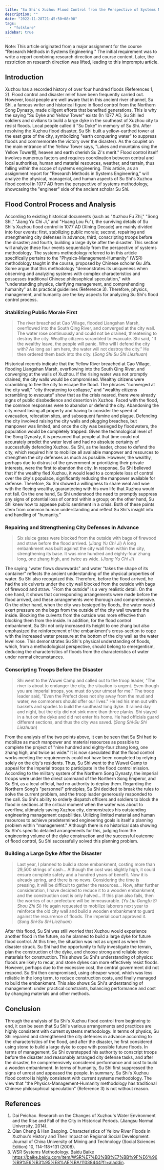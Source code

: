 ```yaml
---
title: "Su Shi's Xuzhou Flood Control from the Perspective of Systems Methodology"
description: ""
date: "2022-11-28T21:45:50+08:00"
tags:
  - "folklore"
sidebar: true
---
```


Note: This article originated from a major assignment for the course "Research Methods in Systems Engineering." The initial requirement was to write a report combining research direction and course content. Later, the restriction on research direction was lifted, leading to this impromptu article.

## Introduction

Xuzhou has a recorded history of over four hundred floods (References 1, 2). Flood control and disaster relief have been frequently carried out. However, local people are well aware that in this ancient river channel, Su Shi, a famous writer and historical figure in flood control from the Northern Song Dynasty, made diligent efforts that benefited generations. This is why the saying "Su Dyke and Yellow Tower" exists (In 1077 AD, Su Shi led soldiers and civilians to build a large dyke in the southeast of Xuzhou city to resist floods. Local people called it "Su Dyke" in memory of Su Shi. After resolving the Xuzhou flood disaster, Su Shi built a yellow-earthed tower at the east gate of the city, symbolizing "earth conquering water" to suppress floods and commemorate the victory over the disaster). As the couplet on the main entrance of the Yellow Tower says, "Lakes and mountains sing the Yellow Tower賦, heaven and earth cherish Su Zi's merit." Flood control itself involves numerous factors and requires coordination between central and local authorities, human and material resources, weather, and terrain, thus falling within the scope of systems engineering. This article, as an assignment report for "Research Methods in Systems Engineering," will analyze the physical, managerial, and human aspects of Su Shi's Xuzhou flood control in 1077 AD from the perspective of systems methodology, showcasing the "engineer" side of the ancient scholar Su Shi.

## Flood Control Process and Analysis

According to existing historical documents (such as "Xuzhou Fu Zhi," "Song Shi," "Jiang Yu Chi Ji," and "Huang Lou Fu"), the surviving details of Su Shi's Xuzhou flood control in 1077 AD (Xining Decade) are mainly divided into four events: first, stabilizing public morale; second, repairing and strengthening city defenses in advance; third, conscripting troops before the disaster; and fourth, building a large dyke after the disaster. This section will analyze these four events sequentially from the perspective of systems methodology. The systems methodology referred to in this article specifically pertains to the "Physics-Management-Humanity" (WSR) methodology taught in the course, proposed by Chinese scholar Gu Jifa. Some argue that this methodology "demonstrates its uniqueness when observing and analyzing systems with complex characteristics and possesses traditional Chinese philosophical speculation," with "understanding physics, clarifying management, and comprehending humanity" as its practical guidelines (Reference 3). Therefore, physics, management, and humanity are the key aspects for analyzing Su Shi's flood control process.

### Stabilizing Public Morale First

> The river breached at Cao Village, flooded Liangshan Marsh, overflowed into the South Qing River, and converged at the city wall. The water rose continuously and could not be drained, threatening to destroy the city. Wealthy citizens scrambled to evacuate. Shi said, "If the wealthy leave, the people will panic. Who will I defend the city with? As long as I am here, the water will not destroy the city." He then ordered them back into the city. (*Song Shi·Su Shi Liezhuan*)

Historical records indicate that the Yellow River breached at Cao Village, flooding Liangshan Marsh, overflowing into the South Qing River, and converging at the walls of Xuzhou. If the rising water was not promptly drained, the city walls would be compromised. Wealthy citizens were scrambling to flee the city to escape the flood. The phrases "converged at the city wall," "city threatening to collapse," and "wealthy citizens scrambling to evacuate" show that as the crisis neared, there were already signs of public disobedience and desertion in Xuzhou. Faced with the flood, the common responses were to abandon or defend the city. Abandoning the city meant losing all property and having to consider the speed of evacuation, relocation sites, and subsequent famine and plague. Defending the city involved raising the city walls and plugging breaches, but manpower was limited, and once the city was besieged by floodwaters, the population would be completely trapped. Given the technological level of the Song Dynasty, it is presumed that people at that time could not accurately predict the water level and had no absolute certainty of successfully defending Xuzhou. Su Shi, as the leader, chose to defend the city, which required him to mobilize all available manpower and resources to strengthen the city defenses as much as possible. However, the wealthy, perhaps due to distrust of the government or prioritizing their private interests, were the first to abandon the city. In response, Su Shi believed that if the wealthy fled Xuzhou, it would lead to a complete loss of control over the city's populace, significantly reducing the manpower available for defense. Therefore, Su Shi showed a willingness to share weal and woe with the fleeing wealthy, guaranteeing with his own life that Xuzhou would not fall. On the one hand, Su Shi understood the need to promptly suppress any signs of potential loss of control within a group; on the other hand, Su Shi knew how to appease public sentiment in a crisis. Both of these points stem from common human understanding and reflect Su Shi's insight into and handling of "humanity."

### Repairing and Strengthening City Defenses in Advance

> Six sluice gates were blocked from the outside with bags of firewood and straw before the flood arrived. (*Jiang Yu Chi Ji*)
> A long embankment was built against the city wall from within the city, strengthening its base. It was nine hundred and eighty-four zhang long, one zhang high, and twice as wide. (*Jiang Yu Chi Ji*)

The saying "water flows downwards" and water "takes the shape of its container" reflects the ancient understanding of the physical properties of water. Su Shi also recognized this. Therefore, before the flood arrived, he had the six culverts under the city wall blocked from the outside with bags of firewood and straw. "From the outside" is a very realistic detail. On the one hand, it shows that corresponding arrangements were made before the flood arrived, and these arrangements were thorough and comprehensive. On the other hand, when the city was besieged by floods, the water would exert pressure on the bags from the outside of the city wall towards the inside. Blocking the culverts from the outside was more effective than blocking them from the inside. In addition, for the flood control embankment, Su Shi not only increased its height to one zhang but also emphasized the reinforcement of the embankment's cross-section to cope with the increased water pressure at the bottom of the city wall as the water level rose. This demonstrates Su Shi's physical understanding of floods, which, from a methodological perspective, should belong to emergentism, deducing the characteristics of floods from the characteristics of water under normal circumstances.

### Conscripting Troops Before the Disaster

> Shi went to the Wuwei Camp and called out to the troop leader, "The river is about to endanger the city, the situation is urgent. Even though you are imperial troops, you must do your utmost for me." The troop leader said, "Even the Prefect does not shy away from the mud and water, we commoners should offer our lives." He led his men out with baskets and spades to build the southeast long dyke. It rained day and night, but the city did not sink more than three planks. Shi stayed in a hut on the dyke and did not enter his home. He had officials guard different sections, and thus the city was saved. (*Song Shi·Su Shi Liezhuan*)

From the analysis of the two points above, it can be seen that Su Shi had to mobilize as much manpower and material resources as possible to complete the project of "nine hundred and eighty-four zhang long, one zhang high, and twice as wide." It is now speculated that the flood control works meeting the requirements could not have been completed by relying solely on the city's residents. Thus, Su Shi went to the Wuwei Camp to appeal for the imperial troops to participate in the flood control mission. According to the military system of the Northern Song Dynasty, the imperial troops were under the direct command of the Northern Song Emperor, and Su Shi, as a local official, had no authority to deploy them. Regarding the Northern Song's "personnel" principles, Su Shi decided to break the rules to solve the current problem, and the troop leader generously responded to the call. Su Shi's ability to orderly dispatch officers and soldiers to block the flood in sections at the critical moment when the water was about to overflow, ultimately saving Xuzhou city, demonstrates his outstanding engineering management capabilities. Utilizing limited material and human resources to achieve predetermined engineering goals is itself a planning problem within "management." Although there is no historical data showing Su Shi's specific detailed arrangements for this, judging from the engineering volume of the dyke construction and the successful outcome of flood control, Su Shi successfully solved this planning problem.

### Building a Large Dyke After the Disaster

> Last year, I planned to build a stone embankment, costing more than 29,500 strings of cash... Although the cost was slightly high, it could ensure complete safety and a hundred years of benefit. Now it is already spring, and there is no news. Considering the time is pressing, it will be difficult to gather the resources... Now, after further consideration, I have decided to reduce it to a wooden embankment, and the construction cost is only halved... If this plan also fails, then the worries of our prefecture will be immeasurable. (*Yu Liu Gongfu Si Shou Zhi Si*)
> He again requested to mobilize laborers next year to reinforce the old city wall and build a wooden embankment to guard against the recurrence of floods. The imperial court approved it. (*Song Shi·Su Shi Liezhuan*)

After this flood, Su Shi was still worried that Xuzhou would experience another flood in the future, so he planned to build a large dyke for future flood control. At this time, the situation was not as urgent as when the disaster struck. Su Shi had the opportunity to fully investigate the terrain, plan the construction of the dyke, and choose strong and reliable stone materials for construction. This shows Su Shi's understanding of physics: floods are likely to recur, and stone dykes can more effectively resist floods. However, perhaps due to the excessive cost, the central government did not respond. Su Shi then compromised, using cheaper wood, which was less reliable in the long term, to reduce construction costs, and finally managed to build the embankment. This also shows Su Shi's understanding of management: under practical constraints, balancing performance and cost by changing materials and other methods.

## Conclusion

Through the analysis of Su Shi's Xuzhou flood control from beginning to end, it can be seen that Su Shi's various arrangements and practices are highly consistent with current systems methodology. In terms of physics, Su Shi repaired and strengthened the city defenses in advance according to the characteristics of the flood, and after the disaster, he first considered using stone to build a large dyke to cope with possible future floods. In terms of management, Su Shi overstepped his authority to conscript troops before the disaster and reasonably arranged city defense tasks, and after the disaster, he comprehensively considered performance and cost to build a wooden embankment. In terms of humanity, Su Shi first suppressed the signs of unrest and appeased the people. In summary, Su Shi's Xuzhou flood control is highly consistent with current systems methodology. The view that "the Physics-Management-Humanity methodology has traditional Chinese philosophical speculation" (Reference 3) is not without reason.

## References

1. Dai Peichao. Research on the Changes of Xuzhou's Water Environment and the Rise and Fall of the City in Historical Periods. (Jiangsu Normal University, 2014).
2. Qian Cheng & Han Baoping. Characteristics of Yellow River Floods in Xuzhou's History and Their Impact on Regional Social Development. Journal of China University of Mining and Technology (Social Sciences Edition) 10, 114-118+131 (2008).
3. WSR Systems Methodology. Baidu Baike https://baike.baidu.com/item/WSR%E7%B3%BB%E7%BB%9F%E6%96%B9%E6%B3%95%E8%AE%BA/11038444?fr=aladdin.

